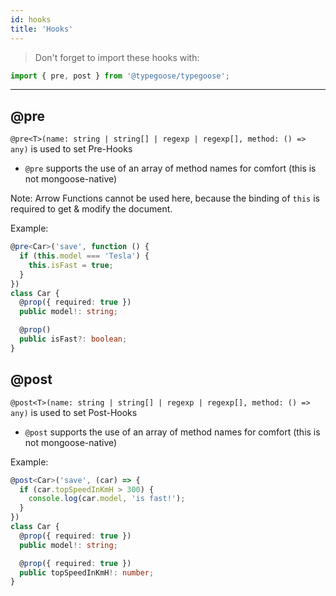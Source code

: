 ```yaml
---
id: hooks
title: 'Hooks'
---
```


> Don't forget to import these hooks with:

```ts
import { pre, post } from '@typegoose/typegoose';
```

---

## @pre

`@pre<T>(name: string | string[] | regexp | regexp[], method: () => any)` is used to set Pre-Hooks
- `@pre` supports the use of an array of method names for comfort (this is not mongoose-native)

Note: Arrow Functions cannot be used here, because the binding of `this` is required to get & modify the document.

Example:

```ts
@pre<Car>('save', function () {
  if (this.model === 'Tesla') {
    this.isFast = true;
  }
})
class Car {
  @prop({ required: true })
  public model!: string;

  @prop()
  public isFast?: boolean;
}
```

## @post

`@post<T>(name: string | string[] | regexp | regexp[], method: () => any)` is used to set Post-Hooks
- `@post` supports the use of an array of method names for comfort (this is not mongoose-native)

Example:

```ts
@post<Car>('save', (car) => {
  if (car.topSpeedInKmH > 300) {
    console.log(car.model, 'is fast!');
  }
})
class Car {
  @prop({ required: true })
  public model!: string;

  @prop({ required: true })
  public topSpeedInKmH!: number;
}
```



